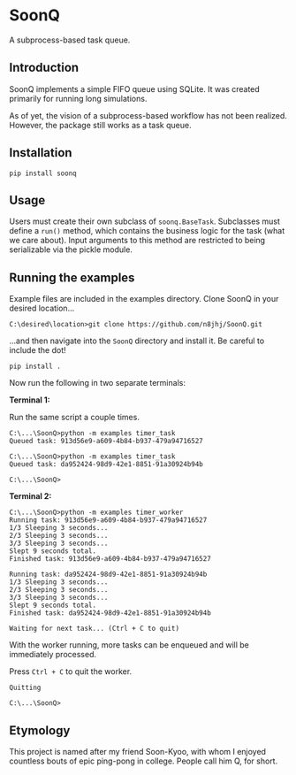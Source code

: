 # SoonQ
A subprocess-based task queue.

## Introduction
SoonQ implements a simple FIFO queue using SQLite. It was created primarily for running long simulations.

As of yet, the vision of a subprocess-based workflow has not been realized. However, the package still works as a task queue.

## Installation
`pip install soonq`

## Usage
Users must create their own subclass of `soonq.BaseTask`. Subclasses must define a `run()` method, which contains the business logic for the task (what we care about). Input arguments to this method are restricted to being serializable via the pickle module.

## Running the examples

Example files are included in the examples directory. Clone SoonQ in your desired location...

`C:\desired\location>git clone https://github.com/n8jhj/SoonQ.git`

...and then navigate into the `SoonQ` directory and install it. Be careful to include the dot!

`pip install .`

Now run the following in two separate terminals:

**Terminal 1:**

Run the same script a couple times.

    C:\...\SoonQ>python -m examples timer_task
    Queued task: 913d56e9-a609-4b84-b937-479a94716527

    C:\...\SoonQ>python -m examples timer_task
    Queued task: da952424-98d9-42e1-8851-91a30924b94b

    C:\...\SoonQ>

**Terminal 2:**

    C:\...\SoonQ>python -m examples timer_worker
    Running task: 913d56e9-a609-4b84-b937-479a94716527
    1/3 Sleeping 3 seconds...
    2/3 Sleeping 3 seconds...
    3/3 Sleeping 3 seconds...
    Slept 9 seconds total.
    Finished task: 913d56e9-a609-4b84-b937-479a94716527

    Running task: da952424-98d9-42e1-8851-91a30924b94b
    1/3 Sleeping 3 seconds...
    2/3 Sleeping 3 seconds...
    3/3 Sleeping 3 seconds...
    Slept 9 seconds total.
    Finished task: da952424-98d9-42e1-8851-91a30924b94b

    Waiting for next task... (Ctrl + C to quit)

With the worker running, more tasks can be enqueued and will be immediately processed.

Press `Ctrl + C` to quit the worker.

    Quitting

    C:\...\SoonQ>

## Etymology
This project is named after my friend Soon-Kyoo, with whom I enjoyed countless bouts of epic ping-pong in college. People call him Q, for short.
